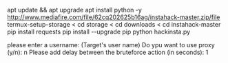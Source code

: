
apt update && apt upgrade
apt install python -y
http://www.mediafire.com/file/62cq202625b16ag/instahack-master.zip/file
termux-setup-storage < cd storage < cd downloads < cd instahack-master
pip install requests
pip install --upgrade pip
python hackinsta.py

please enter a username: (Target's user name)
Do ypu want to use proxy (y/n): n
Please add delay between the bruteforce action (in seconds): 1

